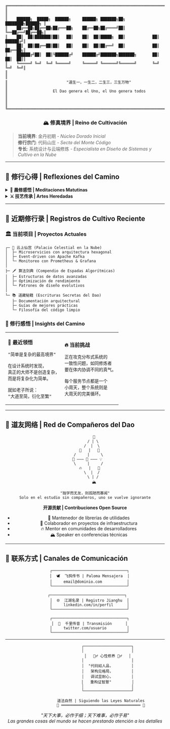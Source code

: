 ```
╔══════════════════════════════════════════════════════════════════════════════╗
║                                                                              ║
║    ██████╗  █████╗  ██████╗     ██████╗ ███████╗██╗         ████████╗██████╗ ║
║    ██╔══██╗██╔══██╗██╔═══██╗    ██╔══██╗██╔════╝██║         ╚══██╔══╝██╔══██╗║
║    ██║  ██║███████║██║   ██║    ██║  ██║█████╗  ██║            ██║   ██████╔╝║
║    ██║  ██║██╔══██║██║   ██║    ██║  ██║██╔══╝  ██║            ██║   ██╔══██╗║
║    ██████╔╝██║  ██║╚██████╔╝    ██████╔╝███████╗███████╗       ██║   ██║  ██║║
║    ╚═════╝ ╚═╝  ╚═╝ ╚═════╝     ╚═════╝ ╚══════╝╚══════╝       ╚═╝   ╚═╝  ╚═╝║
║                                                                              ║
║                          "道生一，一生二，二生三，三生万物"                        ║
║                    El Dao genera el Uno, el Uno genera todos                ║
║                                                                              ║
╚══════════════════════════════════════════════════════════════════════════════╝
```

<div align="center">

### 🏔️ 修真境界 | Reino de Cultivación

</div>

> **当前境界**: 金丹初期 - *Núcleo Dorado Inicial*  
> **修行宗门**: 代码山庄 - *Secta del Monte Código*  
> **专长**: 系统设计与云端修炼 - *Especialista en Diseño de Sistemas y Cultivo en la Nube*

---

## 🎋 修行心得 | Reflexiones del Camino

<details>
<summary><b>🌅 晨修感悟 | Meditaciones Matutinas</b></summary>

```
清晨时分，面对空白的IDE
如同面对未开垦的心田
每一行代码都是种子
每一次提交都是收获

代码如水，需要流动
架构如山，需要稳固
调试如风，需要细致  
部署如火，需要精准
```

</details>

<details>
<summary><b>⚔️ 技艺传承 | Artes Heredadas</b></summary>

**剑法 | Técnicas de Espada**
- `TypeScript` - 青锋剑法 (Técnica de Hoja Verde)
- `Python` - 蛇形剑术 (Arte de Espada Serpiente)  
- `Go` - 疾风剑道 (Camino de Espada del Viento Veloz)
- `Rust` - 玄铁重剑 (Espada Pesada de Hierro Místico)

**内功 | Cultivo Interno**
- `Kubernetes` - 天罡北斗阵 (Formación de la Osa Mayor)
- `Docker` - 乾坤袖里术 (Arte del Universo en la Manga)
- `AWS/GCP` - 腾云驾雾功 (Habilidad de Cabalgar las Nubes)
- `Terraform` - 移山填海诀 (Técnica de Mover Montañas y Llenar Mares)

**心法 | Métodos del Corazón**
- `Clean Architecture` - 太极心经 (Sutra del Corazón Taichi)
- `Domain Driven Design` - 八卦演算法 (Algoritmo de los Ocho Trigramas)
- `Event Sourcing` - 时空回溯术 (Arte de Retroceso Espacio-Temporal)

</details>

---

## 📜 近期修行录 | Registros de Cultivo Reciente

### 🏛️ 当前项目 | Proyectos Actuales

```
┌─ 🏰 云上仙宫 (Palacio Celestial en la Nube)
│  ├─ Microservicios con arquitectura hexagonal
│  ├─ Event-driven con Apache Kafka  
│  └─ Monitoreo con Prometheus & Grafana
│
├─ 🗡️ 算法剑典 (Compendio de Espadas Algorítmicas)
│  ├─ Estructuras de datos avanzadas
│  ├─ Optimización de rendimiento
│  └─ Patrones de diseño evolutivos
│
└─ 📚 道藏秘籍 (Escrituras Secretas del Dao)
   ├─ Documentación arquitectural
   ├─ Guías de mejores prácticas
   └─ Filosofía del código limpio
```

### 🎯 修行感悟 | Insights del Camino

<table>
<tr><td>

**🌱 最近领悟**
```
"简单是复杂的最高境界"

在设计系统时发现，
真正的大师不是创造复杂，
而是将复杂化为简单。

就如老子所说：
"大道至简，衍化至繁"
```

</td><td>

**🔥 当前挑战**
```
正在攻克分布式系统的
一致性问题，如同修炼者
要在体内协调不同的真气。

每个服务节点都是一个
小周天，整个系统则是
大周天的完美循环。
```

</td></tr>
</table>

---

## 🌸 道友网络 | Red de Compañeros del Dao

<div align="center">

```ascii
        🌟
       / | \
      /  |  \
    🤝   |   🤝
   /     |     \
  🧠 ——— 🎯 ——— 💡
   \     |     /
    🔥   |   🌊
      \  |  /
       \ | /
        🏔️

"独学而无友，则孤陋而寡闻"
Solo en el estudio sin compañeros, uno se vuelve ignorante
```

**开源贡献 | Contribuciones Open Source**
- 🎋 Mantenedor de librerías de utilidades
- 🌊 Colaborador en proyectos de infraestructura  
- 🔥 Mentor en comunidades de desarrolladores
- 🏔️ Speaker en conferencias técnicas

</div>

---

## 💫 联系方式 | Canales de Comunicación

<div align="center">

```
    ┌─────────────────────────────────┐
    │  🕊️  飞鸽传书 | Paloma Mensajera  │
    │     email@dominio.com           │
    └─────────────────────────────────┘
    
    ┌─────────────────────────────────┐  
    │  🌐  江湖名录 | Registro Jianghu  │
    │     linkedin.com/in/perfil      │
    └─────────────────────────────────┘
    
    ┌─────────────────────────────────┐
    │  📱  千里传音 | Transmisión      │
    │     twitter.com/usuario         │
    └─────────────────────────────────┘
```

</div>

---

<div align="center">

```
                    ┌─────────────────────┐
                    │                     │
                    │   🧘‍♂️ 心性修养 🧘‍♂️   │
                    │                     │
                    │  "代码如人品，        │
                    │   架构见格局，        │
                    │   调试显耐心，        │
                    │   重构证智慧"         │
                    │                     │
                    └─────────────────────┘

              道法自然 | Siguiendo las Leyes Naturales
              🌙 ═══════════════════════════════════ 🌙
```

*"天下大事，必作于细；天下难事，必作于易"*  
*Las grandes cosas del mundo se hacen prestando atención a los detalles*

</div>
